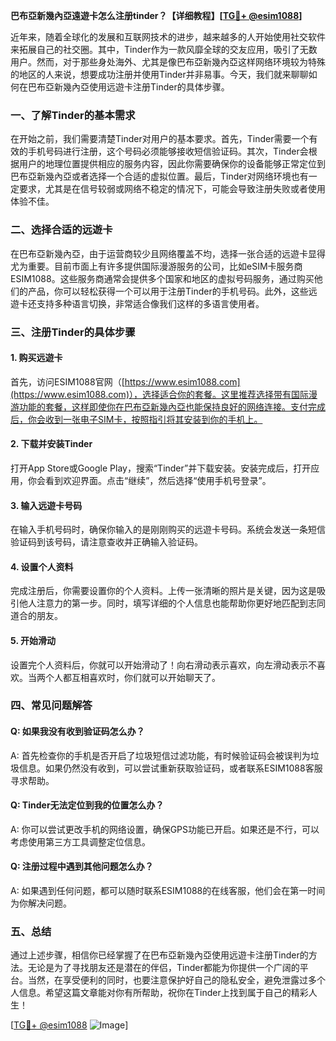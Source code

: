 **巴布亞新幾內亞遠遊卡怎么注册tinder？【详细教程】[[TG💪+ @esim1088](https://t.me/s/esim1088)]**

近年来，随着全球化的发展和互联网技术的进步，越来越多的人开始使用社交软件来拓展自己的社交圈。其中，Tinder作为一款风靡全球的交友应用，吸引了无数用户。然而，对于那些身处海外、尤其是像巴布亞新幾內亞这样网络环境较为特殊的地区的人来说，想要成功注册并使用Tinder并非易事。今天，我们就来聊聊如何在巴布亞新幾內亞使用远遊卡注册Tinder的具体步骤。

### 一、了解Tinder的基本需求

在开始之前，我们需要清楚Tinder对用户的基本要求。首先，Tinder需要一个有效的手机号码进行注册，这个号码必须能够接收短信验证码。其次，Tinder会根据用户的地理位置提供相应的服务内容，因此你需要确保你的设备能够正常定位到巴布亞新幾內亞或者选择一个合适的虚拟位置。最后，Tinder对网络环境也有一定要求，尤其是在信号较弱或网络不稳定的情况下，可能会导致注册失败或者使用体验不佳。

### 二、选择合适的远遊卡

在巴布亞新幾內亞，由于运营商较少且网络覆盖不均，选择一张合适的远遊卡显得尤为重要。目前市面上有许多提供国际漫游服务的公司，比如eSIM卡服务商ESIM1088。这些服务商通常会提供多个国家和地区的虚拟号码服务，通过购买他们的产品，你可以轻松获得一个可以用于注册Tinder的手机号码。此外，这些远遊卡还支持多种语言切换，非常适合像我们这样的多语言使用者。

### 三、注册Tinder的具体步骤

#### 1. 购买远遊卡

首先，访问ESIM1088官网（[https://www.esim1088.com](https://www.esim1088.com)），选择适合你的套餐。这里推荐选择带有国际漫游功能的套餐，这样即使你在巴布亞新幾內亞也能保持良好的网络连接。支付完成后，你会收到一张电子SIM卡，按照指引将其安装到你的手机上。

#### 2. 下载并安装Tinder

打开App Store或Google Play，搜索“Tinder”并下载安装。安装完成后，打开应用，你会看到欢迎界面。点击“继续”，然后选择“使用手机号登录”。

#### 3. 输入远遊卡号码

在输入手机号码时，确保你输入的是刚刚购买的远遊卡号码。系统会发送一条短信验证码到该号码，请注意查收并正确输入验证码。

#### 4. 设置个人资料

完成注册后，你需要设置你的个人资料。上传一张清晰的照片是关键，因为这是吸引他人注意力的第一步。同时，填写详细的个人信息也能帮助你更好地匹配到志同道合的朋友。

#### 5. 开始滑动

设置完个人资料后，你就可以开始滑动了！向右滑动表示喜欢，向左滑动表示不喜欢。当两个人都互相喜欢时，你们就可以开始聊天了。

### 四、常见问题解答

#### Q: 如果我没有收到验证码怎么办？
A: 首先检查你的手机是否开启了垃圾短信过滤功能，有时候验证码会被误判为垃圾信息。如果仍然没有收到，可以尝试重新获取验证码，或者联系ESIM1088客服寻求帮助。

#### Q: Tinder无法定位到我的位置怎么办？
A: 你可以尝试更改手机的网络设置，确保GPS功能已开启。如果还是不行，可以考虑使用第三方工具调整定位信息。

#### Q: 注册过程中遇到其他问题怎么办？
A: 如果遇到任何问题，都可以随时联系ESIM1088的在线客服，他们会在第一时间为你解决问题。

### 五、总结

通过上述步骤，相信你已经掌握了在巴布亞新幾內亞使用远遊卡注册Tinder的方法。无论是为了寻找朋友还是潜在的伴侣，Tinder都能为你提供一个广阔的平台。当然，在享受便利的同时，也要注意保护好自己的隐私安全，避免泄露过多个人信息。希望这篇文章能对你有所帮助，祝你在Tinder上找到属于自己的精彩人生！

[[TG💪+ @esim1088](https://t.me/s/esim1088) ![Image](https://i.postimg.cc/4NQfJmqS/Snipaste-2025-05-13-00-14-12.png)]